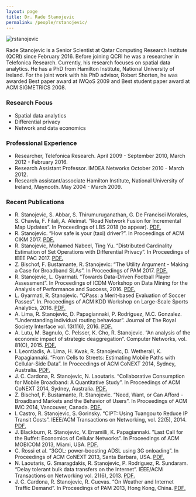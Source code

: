 ```yaml
---
layout: page
title: Dr. Rade Stanojevic
permalink: /people/rstanojevic/
---
```

![rstanojevic](/people/rstanojevic/rstanojevic.jpg)


Rade Stanojevic is a Senior Scientist at Qatar Computing Research Institute (QCRI) since February 2016. Before joining QCRI he was a researcher in Telefonica Research. Currently, his research focuses on spatial data analytics. He has a PhD from Hamilton Institute, National University of Ireland. For the joint work with his PhD advisor, Robert Shorten, he was awarded Best paper award at IWQoS 2009 and Best student paper award at ACM SIGMETRICS 2008.

### Research Focus
- Spatial data analytics
- Differential privacy
- Network and data economics

### Professional Experience
- Researcher, Telefonica Research. April 2009 - September 2010, March 2012 - February 2016.
- Research Assistant Professor. IMDEA Networks October 2010 - March 2012.
- Research assistant/associate Hamilton Institute, National University of Ireland, Maynooth. May 2004 - March 2009.

### Recent Publications

- R. Stanojevic, S. Abbar, S. Thirumuruganathan, G. De Francisci Morales, S. Chawla, F. Filali, A. Aleimat. “Road Network Fusion for Incremental Map Updates”. In Proceedings of LBS 2018 (to appear). [PDF.](http://ds.qcri.org/publications/2018-stanojevic-lbs.pdf)
- R. Stanojevic. “How safe is your (taxi) driver?”.  In Proceedings of ACM CIKM 2017. [PDF.](http://ds.qcri.org/publications/2017-stanojevic-cikm.pdf)
- R. Stanojevic, Mohamed Nabeel, Ting Yu. “Distributed Cardinality Estimation of Set Operations with Differential Privacy”.  In Proceedings of IEEE PAC 2017. [PDF.](http://ds.qcri.org/publications/2017-stanojevic-pac.pdf) 
- Z. Bischof, F. Bustamante, R. Stanojevic: “The Utility Argument - Making a Case for Broadband SLAs”.  In Proceedings of PAM 2017. [PDF.](http://ds.qcri.org/publications/2017-bischof-pam.pdf)
- R. Stanojevic, L. Gyarmati. “Towards Data-Driven Football Player Assessment”. In Proceedings of ICDM Workshop on Data Mining for the Analysis of Performance and Success, 2016. [PDF.](http://ds.qcri.org/publications/2016-stanojevic-icdmw.pdf)  
- L. Gyarmati, R. Stanojevic. “QPass: a Merit-based Evaluation of Soccer Passes”. In. Proceedings of ACM KDD Workshop on Large-Scale Sports Analytics, 2016. [PDF.](http://ds.qcri.org/publications/2016-gyarmati-kdd.pdf)
- A. Lima, R. Stanojevic, D. Papagiannaki, P. Rodriguez, M.C. Gonzalez. “Understanding individual routing behaviour”. Journal of The Royal Society Interface vol. 13(116), 2016. [PDF.](http://ds.qcri.org/publications/2016-lima-rsif.pdf)
- A. Lutu, M. Bagnulo, C. Pelsser, K. Cho, R. Stanojevic. “An analysis of the economic impact of strategic deaggregation”. Computer Networks, vol. 81(C), 2015. [PDF.](http://www.sciencedirect.com/science/article/pii/S138912861500047X)
- I. Leontiadis, A. Lima, H. Kwak, R. Stanojevic, D. Wetherall, K. Papagiannaki. “From Cells to Streets: Estimating Mobile Paths with Cellular-Side Data”. In Proceedings of ACM CoNEXT 2014, Sydney, Australia. [PDF.](http://conferences2.sigcomm.org/co-next/2014/CoNEXT_papers/p121.pdf)
- J. C. Cardona, R. Stanojevic, N. Laoutaris. “Collaborative Consumption for Mobile Broadband: A Quantitative Study”. In Proceedings of ACM CoNEXT 2014, Sydney, Australia. [PDF.](http://conferences2.sigcomm.org/co-next/2014/CoNEXT_papers/p307.pdf)
- Z. Bischof, F. Bustamante, R. Stanojevic. “Need, Want, or Can Afford - Broadband Markets and the Behavior of Users”. In Proceedings of ACM IMC 2014, Vancouver, Canada. [PDF.](http://www.aqualab.cs.northwestern.edu/component/attachments/download/466)
- I. Castro, R. Stanojevic, S. Gorinsky. “CIPT: Using Tuangou to Reduce IP Transit Costs”. IEEE/ACM Transactions on Networking, vol. 22(5), 2014. [PDF.](http://eprints.networks.imdea.org/673/1/Tuangou_ToN_2013_in_press.pdf)
- J. Blackburn, R. Stanojevic, V. Erramilli, K. Papagiannaki. ”Last Call for the Buffet: Economics of Cellular Networks”. In Proceedings of ACM MOBICOM 2013, Miami, USA. [PDF.](https://pdfs.semanticscholar.org/61ec/46b30e15f3fc4a70b4fec818f9043bb43778.pdf)
- C. Rossi et al. “3GOL: power-boosting ADSL using 3G onloading”. In Proceedings of ACM CoNEXT 2013, Santa Barbara, USA. [PDF.](http://conferences.sigcomm.org/co-next/2013/program/p187.pdf)
- N. Laoutaris, G. Smaragdakis, R. Stanojevic, P. Rodriguez, R. Sundaram. “Delay tolerant bulk data transfers on the Internet”. IEEE/ACM Transactions on Networking vol. 21(6), 2013. [PDF.](http://ieeexplore.ieee.org/document/6423829/)
- J. C. Cardona, R. Stanojevic, R. Cuevas. “On Weather and Internet Traffic Demand”. In Proceedings of PAM 2013, Hong Kong, China. [PDF.](http://eprints.networks.imdea.org/482/1/weather__PAM%20-%20Poster.pdf)


